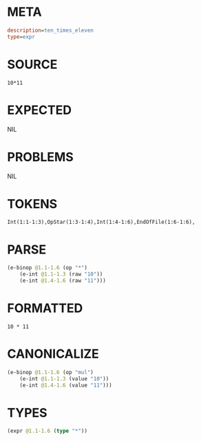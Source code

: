 # META
~~~ini
description=ten_times_eleven
type=expr
~~~
# SOURCE
~~~roc
10*11
~~~
# EXPECTED
NIL
# PROBLEMS
NIL
# TOKENS
~~~zig
Int(1:1-1:3),OpStar(1:3-1:4),Int(1:4-1:6),EndOfFile(1:6-1:6),
~~~
# PARSE
~~~clojure
(e-binop @1.1-1.6 (op "*")
	(e-int @1.1-1.3 (raw "10"))
	(e-int @1.4-1.6 (raw "11")))
~~~
# FORMATTED
~~~roc
10 * 11
~~~
# CANONICALIZE
~~~clojure
(e-binop @1.1-1.6 (op "mul")
	(e-int @1.1-1.3 (value "10"))
	(e-int @1.4-1.6 (value "11")))
~~~
# TYPES
~~~clojure
(expr @1.1-1.6 (type "*"))
~~~

